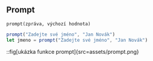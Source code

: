 ## Prompt

`prompt(zpráva, výchozí hodnota)`

```js
prompt("Zadejte své jméno", "Jan Novák")
let jmeno = prompt("Zadejte své jméno", "Jan Novák")
```

::fig[ukázka funkce prompt]{src=assets/prompt.png}

